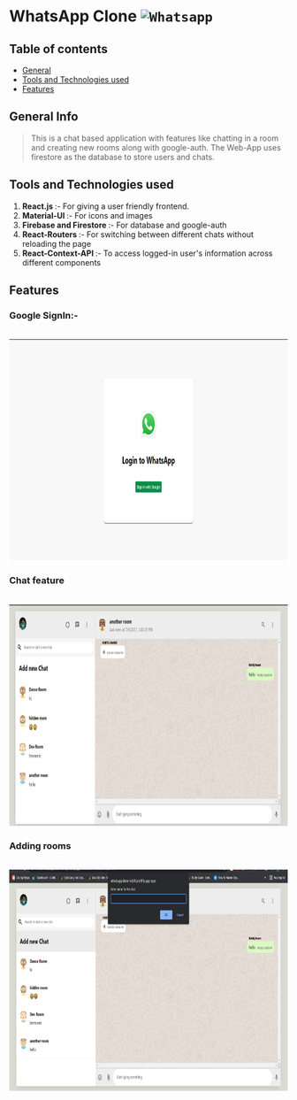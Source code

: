 # WhatsApp Clone <code><img width="40px" src="[https://img.icons8.com/color/4x/c-plus-plus-logo.png](https://icons8.com/icon/BkugfgmBwtEI/whatsapp)" title="Whatsapp"/></code>

## Table of contents

- [General ](#general-info)
- [Tools and Technologies used](#tools-and-technologies-used)
- [Features](#features)

## General Info

> This is a chat based application with features like chatting in a room and creating new rooms along with google-auth.
> The Web-App uses firestore as the database to store users and chats.

## Tools and Technologies used

1. <b>React.js </b> :- For giving a user friendly frontend.
2. <b> Material-UI </b> :- For icons and images
3. <b> Firebase and Firestore </b> :- For database and google-auth
4. <b> React-Routers </b> :- For switching between different chats without reloading the page
5. <b> React-Context-API </b> :- To access logged-in user's information across different components

## Features

### Google SignIn:-

<br>
<img src="Screenshots/Screenshot (488).png" alt="Smiley face" width = "700"  height = "400">

### Chat feature

<br>
<img src="Screenshots/Screenshot (487).png" alt="Smiley face" width = "700"  height = "400">

### Adding rooms

<br>
<img src="Screenshots/Screenshot (486).png" alt="Smiley face" width = "700"  height = "400">
